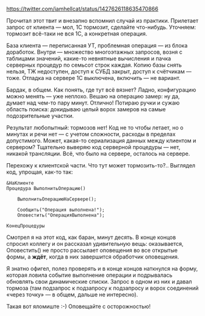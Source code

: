 ﻿https://twitter.com/iamhellcat/status/1427626118635470866

Прочитал этот твит и внезапно вспомнил случай из практики. Прилетает запрос от клиента — мол, 1С тормозит, сделайте что-нибудь. Уточняем: тормозит всё-таки не вся 1С, а конкретная операция.

База клиента — переписанная УТ, проблемная операция — из блока доработок. Внутри — множество многоэтажных запросов, возня с таблицами значений, какие-то невнятные вычисления и пачка серверных процедур по семьсот строк каждая. Копию базы снять нельзя, ТЖ недоступен, доступ к СУБД закрыт, доступ к счётчикам — тоже. Отладка на сервере 1С выключена, включить — не вариант.

Бардак, в общем. Как понять, где тут всё вязнет? Ладно, конфигурацию можно менять — уже неплохо. Вешаю на операцию замер: ну да, думает над чем-то пару минут. Отлично! Потираю ручки и сужаю область поиска: докидываю целый ворох замеров на самые подозрительные участки.

Результат любопытный: тормозов нет! Код не то чтобы летает, но о минутах и речи нет — с учетом сложности, расходы в пределах допустимого. Может, какая-то сериализация данных между клиентом и сервером? Тщательно выверяю код серверной процедуры — нет, никакой трансляции. Всё, что было на сервере, осталось на сервере.

Перехожу к клиентской части. Что тут может тормозить-то?.. Выглядел код, упрощая, как-то так:

    &НаКлиенте
    Процедура ВыполнитьОперацию()
            
        ВыполнитьОперациюНаСервере();
            
        Сообщить("Операция выполнена!");    
        Оповестить("ОперацияВыполнена");
            
    КонецПроцедуры
    
Смотрел я на этот код, как баран, минут десять. В конце концов спросил коллегу и он рассказал удивительную вещь: оказывается, Оповестить() не просто рассылает оповещения во все открытые формы, а **ждёт**, когда в них завершится обработчик оповещения.

Я знатно офигел, полез проверять и в конце концов наткнулся на форму, которая ловила событие выполнение операции и подрывалась обновлять свои динамические списки. Запрос в одном из них и давал тормоза (там подзапрос к подзапросу к подзапросу и ворох соединений «через точку» — в общем, дальше не интересно).

Такая вот яломиште :-) Оповещайте с осторожностью!